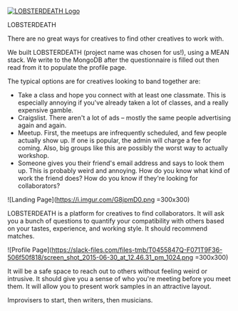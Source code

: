 [![LOBSTERDEATH Logo](http://sener.is/lobster.png)](http://hackreactor.com/)

<!-- [![Build Status](https://travis-ci.org/meanjs/mean.svg?branch=master)](https://travis-ci.org/meanjs/mean)
[![Dependencies Status](https://david-dm.org/meanjs/mean.svg)](https://david-dm.org/meanjs/mean)
 -->
LOBSTERDEATH 

There are no great ways for creatives to find other creatives to work with. 

We built LOBSTERDEATH (project name was chosen for us!), using a MEAN stack. We write to the MongoDB after the questionnaire is filled out then read from it to populate the profile page. 

The typical options are for creatives looking to band together are:

* Take a class and hope you connect with at least one classmate. This is especially annoying if you've already taken a lot of classes, and a really expensive gamble.
* Craigslist. There aren't a lot of ads – mostly the same people advertising again and again.
* Meetup. First, the meetups are infrequently scheduled, and few people actually show up. If one is popular, the admin will charge a fee for coming. Also, big groups like this are possibly the worst way to actually workshop.
* Someone gives you their friend's email address and says to look them up. This is probably weird and annoying. How do you know what kind of work the friend does? How do you know if they're looking for collaborators?

![Landing Page](https://i.imgur.com/G8jpmD0.png =300x300)

LOBSTERDEATH is a platform for creatives to find collaborators. It will ask you a bunch of questions to quantify your compatibility with others based on your tastes, experience, and working style. It should recommend matches. 

![Profile Page](https://slack-files.com/files-tmb/T0455847Q-F071T9F36-506f50f818/screen_shot_2015-06-30_at_12.46.31_pm_1024.png =300x300)

It will be a safe space to reach out to others without feeling weird or intrusive. It should give you a sense of who you're meeting before you meet them. It will allow you to present work samples in an attractive layout.

Improvisers to start, then writers, then musicians.
